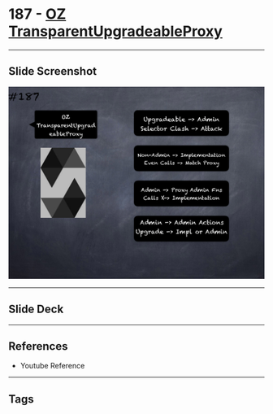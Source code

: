 # 187 - [OZ TransparentUpgradeableProxy](OZ%20TransparentUpgradeableProxy.md)


___
## Slide Screenshot
![187.png](../images/solidity201/187.png)
___
## Slide Deck

___
## References
- Youtube Reference
___
## Tags